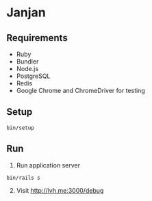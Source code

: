 # Janjan

## Requirements

- Ruby
- Bundler
- Node.js
- PostgreSQL
- Redis
- Google Chrome and ChromeDriver for testing

## Setup

    bin/setup

## Run

  1. Run application server

    bin/rails s

  2. Visit http://lvh.me:3000/debug
